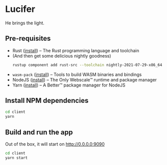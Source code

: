 # Lucifer

He brings the light.

## Pre-requisites

-   Rust ([install](https://rustup.rs/)) – The Rust programming language and toolchain
-   (And then get some delicious nightly goodness)
    ```bash
    rustup component add rust-src --toolchain nightly-2021-07-29-x86_64-unknown-linux-gnu
    ```
-   `wasm-pack` ([install](https://rustwasm.github.io/wasm-pack/installer/)) – Tools to build WASM binaries and bindings
-   NodeJS ([install](https://nodejs.org/en/download/package-manager/)) – The Only Webscale™ runtime and package manager
-   Yarn ([install](https://yarnpkg.com/getting-started/install)) – A Better™ package manager for NodeJS

## Install NPM dependencies

```bash
cd client
yarn
```

## Build and run the app

Out of the box, it will start on http://0.0.0.0:9090

```bash
cd client
yarn start
```
